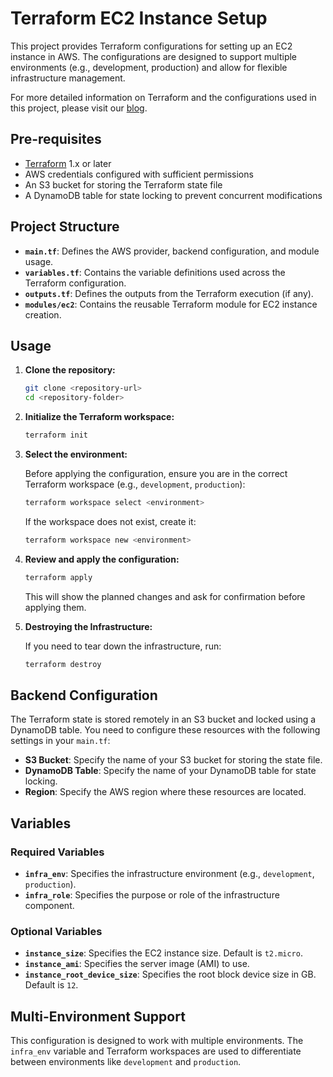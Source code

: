 # Terraform EC2 Instance Setup

This project provides Terraform configurations for setting up an EC2 instance in AWS. The configurations are designed to support multiple environments (e.g., development, production) and allow for flexible infrastructure management.

For more detailed information on Terraform and the configurations used in this project, please visit our [blog](https://citruxdigital.com/blog/how-to-manage-multiple-environments-with-terraform-using-workspaces).

## Pre-requisites

- [Terraform](https://www.terraform.io/downloads.html) 1.x or later
- AWS credentials configured with sufficient permissions
- An S3 bucket for storing the Terraform state file
- A DynamoDB table for state locking to prevent concurrent modifications

## Project Structure

- **`main.tf`**: Defines the AWS provider, backend configuration, and module usage.
- **`variables.tf`**: Contains the variable definitions used across the Terraform configuration.
- **`outputs.tf`**: Defines the outputs from the Terraform execution (if any).
- **`modules/ec2`**: Contains the reusable Terraform module for EC2 instance creation.

## Usage

1. **Clone the repository:**

   ```bash
   git clone <repository-url>
   cd <repository-folder>
   ```

2. **Initialize the Terraform workspace:**

   ```bash
   terraform init
   ```

3. **Select the environment:**

   Before applying the configuration, ensure you are in the correct Terraform workspace (e.g., `development`, `production`):

   ```bash
   terraform workspace select <environment>
   ```

   If the workspace does not exist, create it:

   ```bash
   terraform workspace new <environment>
   ```

4. **Review and apply the configuration:**

   ```bash
   terraform apply
   ```

   This will show the planned changes and ask for confirmation before applying them.

5. **Destroying the Infrastructure:**

   If you need to tear down the infrastructure, run:

   ```bash
   terraform destroy
   ```

## Backend Configuration

The Terraform state is stored remotely in an S3 bucket and locked using a DynamoDB table. You need to configure these resources with the following settings in your `main.tf`:

- **S3 Bucket**: Specify the name of your S3 bucket for storing the state file.
- **DynamoDB Table**: Specify the name of your DynamoDB table for state locking.
- **Region**: Specify the AWS region where these resources are located.

## Variables

### Required Variables

- **`infra_env`**: Specifies the infrastructure environment (e.g., `development`, `production`).
- **`infra_role`**: Specifies the purpose or role of the infrastructure component.

### Optional Variables

- **`instance_size`**: Specifies the EC2 instance size. Default is `t2.micro`.
- **`instance_ami`**: Specifies the server image (AMI) to use.
- **`instance_root_device_size`**: Specifies the root block device size in GB. Default is `12`.

## Multi-Environment Support

This configuration is designed to work with multiple environments. The `infra_env` variable and Terraform workspaces are used to differentiate between environments like `development` and `production`.
